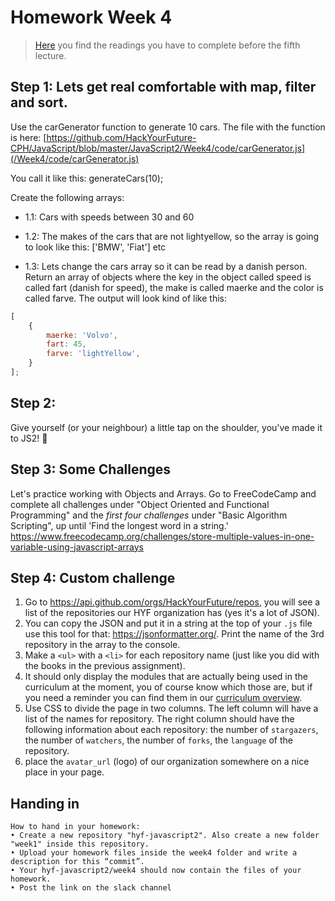 # Homework Week 4

>[Here](/Week4/reading.md) you find the readings you have to complete before the fifth lecture.

## Step 1: Lets get real comfortable with map, filter and sort.

Use the carGenerator function to generate 10 cars. The file with the function is here: 
[https://github.com/HackYourFuture-CPH/JavaScript/blob/master/JavaScript2/Week4/code/carGenerator.js](/Week4/code/carGenerator.js)

You call it like this: 
generateCars(10);


Create the following arrays:

- 1.1: Cars with speeds between 30 and 60

- 1.2: The makes of the cars that are not lightyellow, so the array is going to look like this: ['BMW', 'Fiat'] etc

- 1.3: Lets change the cars array so it can be read by a danish person. Return an array of objects where the key in the object called speed is called fart (danish for speed), the make is called maerke and the color is called farve. The output will look kind of like this:

```js
[
    {
        maerke: 'Volvo',
        fart: 45,
        farve: 'lightYellow',
    }
];
```


## Step 2: 
Give yourself (or your neighbour) a little tap on the shoulder, you've made it to JS2! :muscle:


## Step 3: Some Challenges
Let's practice working with Objects and Arrays. Go to FreeCodeCamp and complete all challenges under "Object Oriented and Functional Programming" and the _first four challenges_ under "Basic Algorithm Scripting", up until 'Find the longest word in a string.'
https://www.freecodecamp.org/challenges/store-multiple-values-in-one-variable-using-javascript-arrays

## Step 4: Custom challenge 
1. Go to https://api.github.com/orgs/HackYourFuture/repos, you will see a list of the repositories our HYF organization has (yes it's a lot of JSON).
2. You can copy the JSON and put it in a string at the top of your `.js` file use this tool for that: https://jsonformatter.org/. Print the name of the 3rd repository in the array to the console.
3. Make a `<ul>` with a `<li>` for each repository name (just like you did with the books in the previous assignment).
4. It should only display the modules that are actually being used in the curriculum at the moment, you of course know which those are, but if you need a reminder you can find them in our [curriculum overview](https://github.com/HackYourFuture/curriculum).
5. Use CSS to divide the page in two columns. The left column will have a list of the names for repository. The right column should have the following information about each repository: the number of `stargazers`, the number of `watchers`, the number of `forks`, the `language` of the repository.
6. place the `avatar_url` (logo) of our organization somewhere on a nice place in your page.

## Handing in

```
How to hand in your homework:
• Create a new repository "hyf-javascript2". Also create a new folder "week1" inside this repository. 
• Upload your homework files inside the week4 folder and write a description for this “commit”.
• Your hyf-javascript2/week4 should now contain the files of your homework.
• Post the link on the slack channel
```

